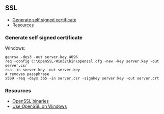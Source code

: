## SSL

 - [Generate self signed certificate](#generate-self-signed-certificate)
 - [Resources](#resources)
 
### Generate self signed certificate

Windows:

```
genrsa -des3 -out server.key 4096
req -config C:\OpenSSL-Win32\bin\openssl.cfg -new -key server.key -out server.csr
rsa -in server.key -out server.key                                                     # removes passphrase
x509 -req -days 365 -in server.csr -signkey server.key -out server.crt
```

### Resources

 - [OpenSSL binaries](http://www.openssl.org/related/binaries.html)
 - [Use OpenSSL on Windows](http://www.faqforge.com/windows/use-openssl-on-windows/)
